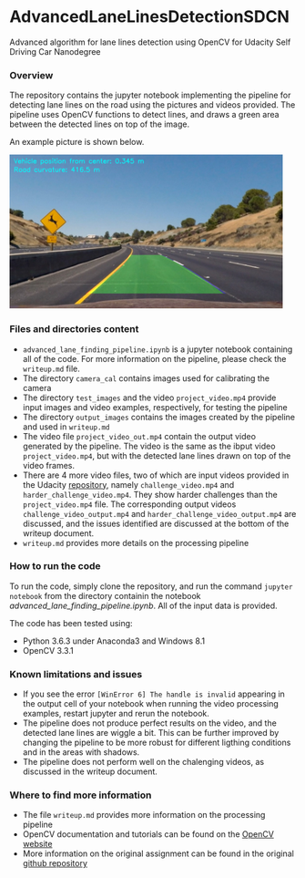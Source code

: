 # AdvancedLaneLinesDetectionSDCN
Advanced algorithm for lane lines detection using OpenCV for Udacity Self Driving Car Nanodegree

### Overview
The repository contains the jupyter notebook implementing the pipeline for detecting lane lines on the road using the pictures and videos provided. The pipeline uses OpenCV functions to detect lines, and draws a green area between the detected lines on top of the image. 

An example picture is shown below. 

<img src="output_images/test_orig_detected.jpg" width="480" alt="Combined Image" />

### Files and directories content
- `advanced_lane_finding_pipeline.ipynb` is a jupyter notebook containing all of the code. For more information on the pipeline, please check the `writeup.md` file. 
- The directory `camera_cal` contains images used for calibrating the camera 
- The directory `test_images` and the video `project_video.mp4` provide input images and video examples, respectively, for testing the pipeline
- The directory `output_images` contains the images created by the pipeline and used in `writeup.md`
- The video file `project_video_out.mp4` contain the output video generated by the pipeline. The video is the same as the ibput video `project_video.mp4`, but with the detected lane lines drawn on top of the video frames. 
- There are 4 more video files, two of which are input videos provided in the Udacity [repository](https://github.com/udacity/CarND-Advanced-Lane-Lines), namely `challenge_video.mp4` and `harder_challenge_video.mp4`. They show harder challenges than the `project_video.mp4` file. The corresponding output videos `challenge_video_output.mp4` and `harder_challenge_video_output.mp4` are discussed, and the issues identified are discussed at the bottom of the writeup document. 
- `writeup.md` provides more details on the processing pipeline

### How to run the code
To run the code, simply clone the repository, and run the command `jupyter notebook` from the directory containin the notebook _advanced_lane_finding_pipeline.ipynb_. All of the input data is provided. 

The code has been tested using:
- Python 3.6.3 under Anaconda3 and Windows 8.1
- OpenCV 3.3.1

### Known limitations and issues
- If you see the error `[WinError 6] The handle is invalid` appearing in the output cell of your notebook when running the video processing examples, restart jupyter and rerun the notebook. 
- The pipeline does not produce perfect results on the video, and the detected lane lines are wiggle a bit. This can be further improved by changing the pipeline to be more robust for different ligthing conditions and in the areas with shadows.
- The pipeline does not perform well on the chalenging videos, as discussed in the writeup document. 

### Where to find more information
- The file `writeup.md` provides more information on the processing pipeline
- OpenCV documentation and tutorials can be found on the [OpenCV website](https://opencv.org/)
- More information on the original assignment can be found in the original [github repository](https://github.com/udacity/CarND-Advanced-Lane-Lines)
